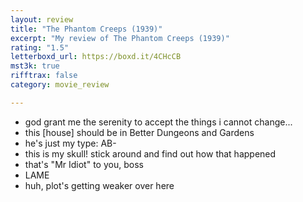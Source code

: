 ```yaml
---
layout: review
title: "The Phantom Creeps (1939)"
excerpt: "My review of The Phantom Creeps (1939)"
rating: "1.5"
letterboxd_url: https://boxd.it/4CHcCB
mst3k: true
rifftrax: false
category: movie_review

---
```


* god grant me the serenity to accept the things i cannot change...
* this [house] should be in Better Dungeons and Gardens
* he's just my type: AB-
* this is my skull! stick around and find out how that happened
* that's "Mr Idiot" to you, boss
* LAME
* huh, plot's getting weaker over here